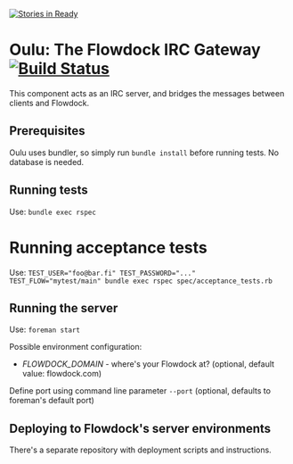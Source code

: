 [![Stories in Ready](http://badge.waffle.io/flowdock/oulu.png)](http://waffle.io/flowdock/oulu)  
# Oulu: The Flowdock IRC Gateway [![Build Status](https://travis-ci.org/flowdock/oulu.png?branch=master)](https://travis-ci.org/flowdock/oulu)

This component acts as an IRC server, and bridges the messages between clients and Flowdock.

## Prerequisites

Oulu uses bundler, so simply run `bundle install` before running tests. No
database is needed.

## Running tests

Use: `bundle exec rspec`

# Running acceptance tests

Use: `TEST_USER="foo@bar.fi" TEST_PASSWORD="..." TEST_FLOW="mytest/main" bundle exec rspec spec/acceptance_tests.rb`

## Running the server

Use: `foreman start`

Possible environment configuration:

* *FLOWDOCK_DOMAIN* - where's your Flowdock at? (optional, default value: flowdock.com)

Define port using command line parameter `--port` (optional, defaults to foreman's default port)

## Deploying to Flowdock's server environments

There's a separate repository with deployment scripts and instructions.

